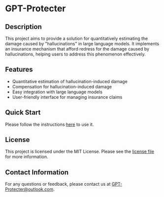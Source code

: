 # GPT-Protecter 
  
## Description  
  
This project aims to provide a solution for quantitatively estimating the damage caused by "hallucinations" in large language models. It implements an insurance mechanism that afford redress for the damage caused by hallucinations, helping users to address this phenomenon effectively.  
  
## Features  
  
* Quantitative estimation of hallucination-induced damage  
* Compensation for hallucination-induced damage  
* Easy integration with large language models  
* User-friendly interface for managing insurance claims  
  
## Quick Start  
  
Please follow the instructions [here](https://apifox.com/apidoc/shared-70320c4e-516d-4e36-9e72-a9f0d0b1cbd3) to use it.  
  
## License  
  
This project is licensed under the MIT License. Please see the [license file](https://example.com/license) for more information.  
  
## Contact Information  
  
For any questions or feedback, please contact us at [GPT-Protecter@outlook.com](mailto:GPT-Protecter@outlook.com).
